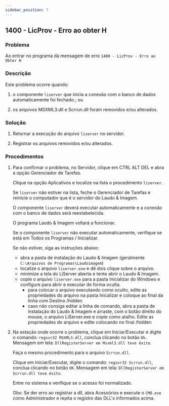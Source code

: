 ```yaml
---
sidebar_position: 7
---
```


## 1400 - LicProv - Erro ao obter H

### Problema

Ao entrar no programa dá mensagem de erro `1400 - LicProv -
Erro ao Obter H`

### Descrição

Este problema ocorre quando:

1. o componente `liserver` que inicia a conexão com o banco de
dados automaticamente foi fechado.; ou

2. os arquivos MSXML3.dll e Scrrun.dll foram removidos e/ou
alterados.

### Solução

1. Retornar a execução do arquivo `liserver` no servidor.

2. Registrar os arquivos  removidos e/ou alterados.

### Procedimentos

1. Para confirmar o problema, no Servidor, clique em CTRL ALT
   DEL e abra a opção Gerenciador de Tarefas.

   Clique na opção Aplicativos e localize na lista o procedimento
   `liserver`.

   Se `liserver` não estiver na lista, feche o Gerenciador de Tarefas
   e reinicie o computador que é o servidor do Laudo & Imagem.
   
   O componente `liserver` deverá executar automaticamente e a
   conexão com o banco de dados será reestabelecida.
   
   O programa Laudo & Imagem voltará a funcionar.
   
   Se o componente `liserver` não executar automaticamente, verifique
   se está em Todos os Programas / Inicializar.
   
   Se não estiver, siga as instruções abaixo:
   - abra a pasta de instalação do Laudo & Imagem (geralmente
     `C:\Arquivos de Programas\Laudoimagem`)
   - localize o arquivo `liserver.exe` e dê dois clique sobre o
     arquivo.
   - minimize a tela do LiServer aberta e tente abrir o Laudo &
     Imagem.
   - copie o arquivo `liserver.exe` para a pasta Inicializar do
     Windows e configure para abrir e executar de forma oculta.
      - para colocar o arquivo executando como oculto, edite as
        propriedades do arquivo na pasta Inicalizar e coloque ao final
        da linha com Destino /hidden
      - caso não consiga editar a linha de comando, abra a pasta
        de instalação do Laudo & Imagem e arraste, com o botão direito
        do mouse, o arquivo LiServer.exe e copie como atalho.
        Edite as propriedades do arquivo e edite colocando no final /hidden

2. Na estação onde ocorre o problema, clique em
   Iniciar/Executar e digite o comando: `regsvr32 MSXML3.dll`,
   conclua clicando no botão `Ok`.
   Mensagem em tela: `DllRegisterServer em Msxml3.dll teve êxito`.

   Faça o mesmo procedimento para o arquivo `Scrrun.dll`.

   Clique em Iniciar/Executar, digite o comando: `regsvr32
   Scrrun.dll`, conclua clicando no botão `OK`.
   Mensagem em tela: `DllRegisterServer em Scrrun.dll teve êxito`.

   Entre no sistema e verifique se o acesso foi normalizado.

   Obs: Se der erro ao registrar a dll, abra Acessórios e execute o
   `CMD.exe` como Administrador e repita o registro das DLL's
   informados acima.